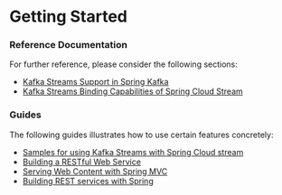 # Getting Started

### Reference Documentation
For further reference, please consider the following sections:

* [Kafka Streams Support in Spring Kafka](https://docs.spring.io/spring-kafka/docs/current/reference/html/_reference.html#kafka-streams)
* [Kafka Streams Binding Capabilities of Spring Cloud Stream](https://docs.spring.io/spring-cloud-stream/docs/current/reference/htmlsingle/#_kafka_streams_binding_capabilities_of_spring_cloud_stream)

### Guides
The following guides illustrates how to use certain features concretely:

* [Samples for using Kafka Streams with Spring Cloud stream](https://github.com/spring-cloud/spring-cloud-stream-samples/tree/master/kafka-streams-samples)
* [Building a RESTful Web Service](https://spring.io/guides/gs/rest-service/)
* [Serving Web Content with Spring MVC](https://spring.io/guides/gs/serving-web-content/)
* [Building REST services with Spring](https://spring.io/guides/tutorials/bookmarks/)

